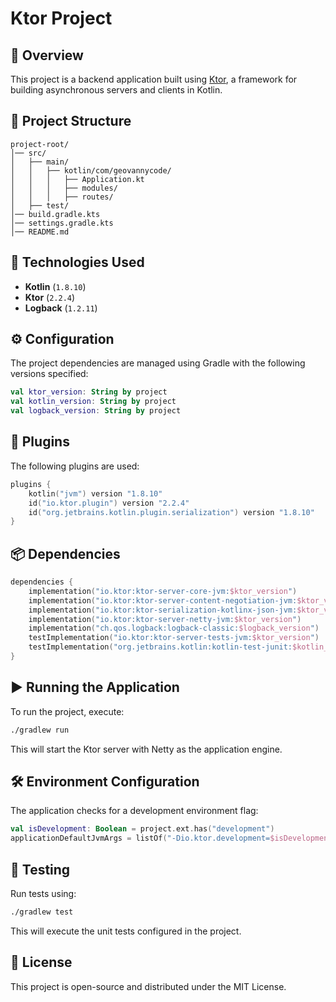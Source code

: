 # Ktor Project

## 📌 Overview
This project is a backend application built using [Ktor](https://ktor.io/), a framework for building asynchronous servers and clients in Kotlin.

## 📂 Project Structure
```plaintext
project-root/
│── src/
│   ├── main/
│   │   ├── kotlin/com/geovannycode/
│   │   │   ├── Application.kt
│   │   │   ├── modules/
│   │   │   ├── routes/
│   ├── test/
│── build.gradle.kts
│── settings.gradle.kts
│── README.md
```

## 🚀 Technologies Used
- **Kotlin** (`1.8.10`)
- **Ktor** (`2.2.4`)
- **Logback** (`1.2.11`)

## ⚙️ Configuration
The project dependencies are managed using Gradle with the following versions specified:
```kotlin
val ktor_version: String by project
val kotlin_version: String by project
val logback_version: String by project
```

## 🔌 Plugins
The following plugins are used:
```kotlin
plugins {
    kotlin("jvm") version "1.8.10"
    id("io.ktor.plugin") version "2.2.4"
    id("org.jetbrains.kotlin.plugin.serialization") version "1.8.10"
}
```

## 📦 Dependencies
```kotlin
dependencies {
    implementation("io.ktor:ktor-server-core-jvm:$ktor_version")
    implementation("io.ktor:ktor-server-content-negotiation-jvm:$ktor_version")
    implementation("io.ktor:ktor-serialization-kotlinx-json-jvm:$ktor_version")
    implementation("io.ktor:ktor-server-netty-jvm:$ktor_version")
    implementation("ch.qos.logback:logback-classic:$logback_version")
    testImplementation("io.ktor:ktor-server-tests-jvm:$ktor_version")
    testImplementation("org.jetbrains.kotlin:kotlin-test-junit:$kotlin_version")
}
```

## ▶️ Running the Application
To run the project, execute:
```sh
./gradlew run
```
This will start the Ktor server with Netty as the application engine.

## 🛠️ Environment Configuration
The application checks for a development environment flag:
```kotlin
val isDevelopment: Boolean = project.ext.has("development")
applicationDefaultJvmArgs = listOf("-Dio.ktor.development=$isDevelopment")
```

## 🧪 Testing
Run tests using:
```sh
./gradlew test
```
This will execute the unit tests configured in the project.

## 📜 License
This project is open-source and distributed under the MIT License.

